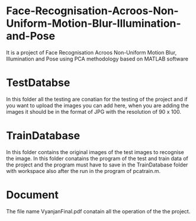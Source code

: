 # Face-Recognisation-Acroos-Non-Uniform-Motion-Blur-Illumination-and-Pose
It is a project of Face Recognisation Acroos Non-Uniform Motion Blur, Illumination and Pose using PCA methodology based on MATLAB software 
# TestDatabse
In this folder all the testing are conatian for the testing of the project and if you want to upload the images you can add here, when you are adding the images it should be in the format of JPG with the resolution of 90 x 100.
# TrainDatabase
In this folder contains the original images of the test images to recognise the image. In this folder conatains the program of the test and train data of the project and the program must have to save in the TrainDatabase folder with workspace also after the run in the program of pcatrain.m.
# Document
The file name VyanjanFinal.pdf conatain all the operation of the the project.
